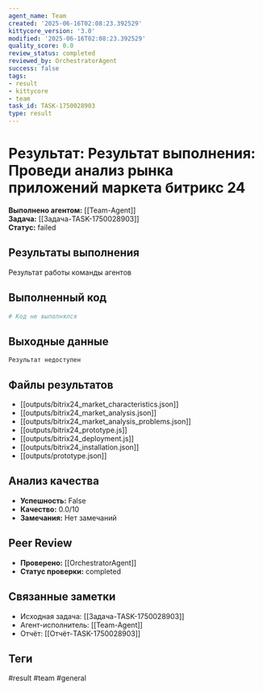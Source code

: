 ```yaml
---
agent_name: Team
created: '2025-06-16T02:08:23.392529'
kittycore_version: '3.0'
modified: '2025-06-16T02:08:23.392529'
quality_score: 0.0
review_status: completed
reviewed_by: OrchestratorAgent
success: false
tags:
- result
- kittycore
- team
task_id: TASK-1750028903
type: result
---
```


# Результат: Результат выполнения: Проведи анализ рынка приложений маркета битрикс 24

**Выполнено агентом:** [[Team-Agent]]  
**Задача:** [[Задача-TASK-1750028903]]  
**Статус:** failed

## Результаты выполнения

Результат работы команды агентов

## Выполненный код
```python
# Код не выполнялся
```

## Выходные данные
```
Результат недоступен
```

## Файлы результатов
- [[outputs/bitrix24_market_characteristics.json]]
- [[outputs/bitrix24_market_analysis.json]]
- [[outputs/bitrix24_market_analysis_problems.json]]
- [[outputs/bitrix24_prototype.js]]
- [[outputs/bitrix24_deployment.js]]
- [[outputs/bitrix24_installation.json]]
- [[outputs/prototype.json]]

## Анализ качества
- **Успешность:** False
- **Качество:** 0.0/10
- **Замечания:** Нет замечаний

## Peer Review
- **Проверено:** [[OrchestratorAgent]]
- **Статус проверки:** completed

## Связанные заметки
- Исходная задача: [[Задача-TASK-1750028903]]
- Агент-исполнитель: [[Team-Agent]]
- Отчёт: [[Отчёт-TASK-1750028903]]

## Теги
#result #team #general
